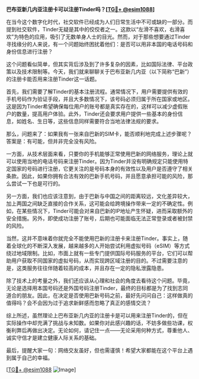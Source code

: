 **巴布亚新几内亚注册卡可以注册Tinder吗？[[TG💪+ @esim1088](https://t.me/s/esim1088)]**

在当今这个数字化时代，社交软件已经成为人们日常生活中不可或缺的一部分。而提到社交软件，Tinder无疑是其中的佼佼者之一。这款以“左滑不喜欢，右滑喜欢”为特色的应用，吸引了无数单身人士的目光。然而，对于那些想要通过Tinder寻找缘分的人来说，有一个问题始终困扰着他们：是否可以用非本国的电话号码和身份信息进行注册？

这个问题看似简单，但其实背后涉及到了许多复杂的因素，比如国际法律、平台政策以及技术限制等。今天，我们就来聊聊关于巴布亚新几内亚（以下简称“巴新”）的注册卡能否用来注册Tinder这一话题。

首先，我们需要了解Tinder的基本注册流程。通常情况下，用户需要提供有效的手机号码作为验证手段，并且大多数情况下，该号码必须归属于所在国家或地区。这是因为Tinder希望确保每位用户的账号都是真实存在的，这样可以减少虚假账户的数量，提高用户体验。此外，Tinder还会要求用户提供一些基本的身份信息，如姓名、生日等，这些信息同样需要符合当地法律法规的要求。

那么，问题来了：如果我有一张来自巴新的SIM卡，能否顺利地完成上述步骤呢？答案是：有可能，但并非完全没有风险。

一方面，从技术层面来看，只要你的手机能够正常使用巴新的网络服务，理论上就可以使用当地的电话号码来注册Tinder。因为Tinder并没有明确规定只能使用特定国家的号码进行注册，它更关注的是号码本身的有效性以及用户是否遵守了相关条款。因此，如果你拥有合法有效的巴新手机号码，并且愿意承担可能的风险，那么尝试一下也是可行的。

另一方面，我们也应该注意到，由于巴新与中国之间的距离较远，文化差异较大，加上两国之间缺乏直接的合作关系，这可能会给跨境操作带来一定的不确定性。例如，在某些情况下，Tinder可能会对来自巴新的IP地址产生怀疑，进而采取额外的安全措施。另外，即使成功注册了账号，后期也可能面临无法正常登录或者被封禁的风险。

当然，这并不意味着你就完全不能使用巴新的注册卡来注册Tinder。事实上，随着全球化的不断深入发展，越来越多的人开始尝试利用虚拟号码（eSIM）等方式绕过地域限制。比如，市面上就有一些专门提供国际号码服务的平台，它们可以帮助用户获取不同国家的虚拟号码，从而实现跨区域注册的目的。不过需要注意的是，这类服务往往伴随着较高的成本，并且存在一定的隐私泄露隐患。

除了技术上的考量之外，我们还应该从心理和社会的角度去看待这个问题。毕竟，无论是选择用本国号码还是外国号码注册Tinder，最终的目标都是为了找到志同道合的朋友。因此，在决定是否使用巴新号码之前，最好先问问自己：这样做真的值得吗？会不会因为过于追求新鲜感而忽略了真正的感情交流？

综上所述，虽然理论上巴布亚新几内亚的注册卡是可以用来注册Tinder的，但在实际操作中却充满了挑战与未知数。如果你对此感兴趣的话，不妨多做些功课，权衡利弊后再做出决定。无论如何，请记住一点——无论采用何种方式，尊重他人、诚实守信才是建立健康人际关系的基础。

最后，提醒大家一句：网络交友虽好，但也需谨慎！希望大家都能在这个平台上遇到属于自己的幸福。

[[TG💪+ @esim1088](https://t.me/s/esim1088) ![Image](https://i.postimg.cc/4NQfJmqS/Snipaste-2025-05-13-00-14-12.png)]